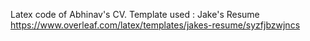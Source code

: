 Latex code of Abhinav's CV.
Template used : Jake's Resume https://www.overleaf.com/latex/templates/jakes-resume/syzfjbzwjncs
